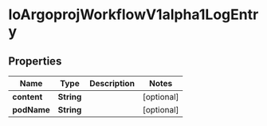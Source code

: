 
# IoArgoprojWorkflowV1alpha1LogEntry

## Properties
Name | Type | Description | Notes
------------ | ------------- | ------------- | -------------
**content** | **String** |  |  [optional]
**podName** | **String** |  |  [optional]



